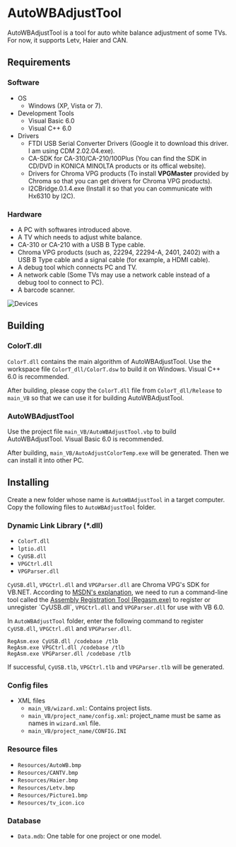 # AutoWBAdjustTool

AutoWBAdjustTool is a tool for auto white balance adjustment of some TVs. For now, it supports Letv, Haier and CAN. 

## Requirements

### Software

* OS
	* Windows (XP, Vista or 7).
* Development Tools
	* Visual Basic 6.0
	* Visual C++ 6.0
* Drivers
	* FTDI USB Serial Converter Drivers (Google it to download this driver. I am using CDM 2.02.04.exe).
	* CA-SDK for CA-310/CA-210/100Plus (You can find the SDK in CD/DVD in KONICA MINOLTA products or its offical website).
	* Drivers for Chroma VPG products (To install **VPGMaster** provided by Chroma so that you can get drivers for Chroma VPG products).
	* I2CBridge.0.1.4.exe (Install it so that you can communicate with Hx6310 by I2C).

### Hardware
* A PC with softwares introduced above. 
* A TV which needs to adjust white balance.
* CA-310 or CA-210 with a USB B Type cable.
* Chroma VPG products (such as, 22294, 22294-A, 2401, 2402) with a USB B Type cable and a signal cable (for example, a HDMI cable).
* A debug tool which connects PC and TV.
* A network cable (Some TVs may use a network cable instead of a debug tool to connect to PC).
* A barcode scanner.

![Devices](https://github.com/heray1990/AutoWBAdjustTool/raw/master/Images/Devices.png)

## Building

### ColorT.dll

`ColorT.dll` contains the main algorithm of AutoWBAdjustTool. Use the workspace file `ColorT_dll/ColorT.dsw` to build it on Windows. Visual C++ 6.0 is recommended.

After building, please copy the `ColorT.dll` file from `ColorT_dll/Release` to `main_VB` so that we can use it for building AutoWBAdjustTool.

### AutoWBAdjustTool

Use the project file `main_VB/AutoWBAdjustTool.vbp` to build AutoWBAdjustTool. Visual Basic 6.0 is recommended.

After building, `main_VB/AutoAdjustColorTemp.exe` will be generated. Then we can install it into other PC.

## Installing

Create a new folder whose name is `AutoWBAdjustTool` in a target computer. Copy the following files to `AutoWBAdjustTool` folder.

### Dynamic Link Library (\*.dll)

* `ColorT.dll`
* `lptio.dll`
* `CyUSB.dll`
* `VPGCtrl.dll`
* `VPGParser.dll`

`CyUSB.dll`, `VPGCtrl.dll` and `VPGParser.dll` are Chroma VPG's SDK for VB.NET. According to [MSDN's explanation](https://msdn.microsoft.com/en-us/library/h627s4zy(v=vs.80).aspx), we need to run a command-line tool called the [Assembly Registration Tool (Regasm.exe)](https://msdn.microsoft.com/en-us/library/tzat5yw6(v=vs.80).aspx) to register or unregister `CyUSB.dll`, `VPGCtrl.dll` and `VPGParser.dll` for use with VB 6.0.

In `AutoWBAdjustTool` folder, enter the following command to register `CyUSB.dll`, `VPGCtrl.dll` and `VPGParser.dll`.

    RegAsm.exe CyUSB.dll /codebase /tlb
    RegAsm.exe VPGCtrl.dll /codebase /tlb
    RegAsm.exe VPGParser.dll /codebase /tlb

If successful, `CyUSB.tlb`, `VPGCtrl.tlb` and `VPGParser.tlb` will be generated.

### Config files

* XML files
	* `main_VB/wizard.xml`: Contains project lists. 
	* `main_VB/project_name/config.xml`: project_name must be same as names in `wizard.xml` file. 
	* `main_VB/project_name/CONFIG.INI`

### Resource files

* `Resources/AutoWB.bmp`
* `Resources/CANTV.bmp`
* `Resources/Haier.bmp`
* `Resources/Letv.bmp`
* `Resources/Picture1.bmp`
* `Resources/tv_icon.ico`

### Database

* `Data.mdb`: One table for one project or one model.